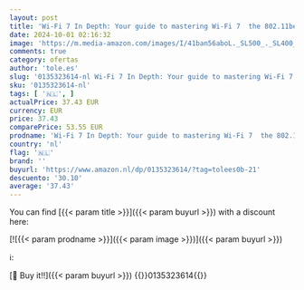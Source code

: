 ```yaml
---
layout: post
title: 'Wi-Fi 7 In Depth: Your guide to mastering Wi-Fi 7  the 802.11be protocol  and their deployment'
date: 2024-10-01 02:16:32
image: 'https://m.media-amazon.com/images/I/41ban56aboL._SL500_._SL400_.jpg'
comments: true
category: ofertas
author: 'tole.es'
slug: '0135323614-nl Wi-Fi 7 In Depth: Your guide to mastering Wi-Fi 7 the...'
sku: '0135323614-nl'
tags: [ '🇳🇱', ]
actualPrice: 37.43 EUR
currency: EUR
price: 37.43
comparePrice: 53.55 EUR
prodname: 'Wi-Fi 7 In Depth: Your guide to mastering Wi-Fi 7  the 802.11be protocol  and their deployment'
country: 'nl'
flag: '🇳🇱'
brand: ''
buyurl: 'https://www.amazon.nl/dp/0135323614/?tag=tolees0b-21'
descuento: '30.10'
average: '37.43'
---
```


You can find [{{< param title >}}]({{< param buyurl >}}) with a discount here:

[![{{< param prodname >}}]({{< param image >}})]({{< param buyurl >}})

ℹ️:


[🛒 Buy it!!]({{< param buyurl >}})
{{<world>}}0135323614{{</world>}}
